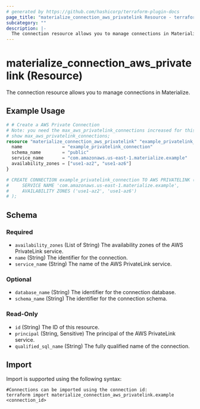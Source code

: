 ```yaml
---
# generated by https://github.com/hashicorp/terraform-plugin-docs
page_title: "materialize_connection_aws_privatelink Resource - terraform-provider-materialize"
subcategory: ""
description: |-
  The connection resource allows you to manage connections in Materialize.
---
```


# materialize_connection_aws_privatelink (Resource)

The connection resource allows you to manage connections in Materialize.

## Example Usage

```terraform
# # Create a AWS Private Connection
# Note: you need the max_aws_privatelink_connections increased for this to work:
# show max_aws_privatelink_connections;
resource "materialize_connection_aws_privatelink" "example_privatelink_connection" {
  name               = "example_privatelink_connection"
  schema_name        = "public"
  service_name       = "com.amazonaws.us-east-1.materialize.example"
  availability_zones = ["use1-az2", "use1-az6"]
}

# CREATE CONNECTION example_privatelink_connection TO AWS PRIVATELINK (
#     SERVICE NAME 'com.amazonaws.us-east-1.materialize.example',
#     AVAILABILITY ZONES ('use1-az2', 'use1-az6')
# );
```

<!-- schema generated by tfplugindocs -->
## Schema

### Required

- `availability_zones` (List of String) The availability zones of the AWS PrivateLink service.
- `name` (String) The identifier for the connection.
- `service_name` (String) The name of the AWS PrivateLink service.

### Optional

- `database_name` (String) The identifier for the connection database.
- `schema_name` (String) The identifier for the connection schema.

### Read-Only

- `id` (String) The ID of this resource.
- `principal` (String, Sensitive) The principal of the AWS PrivateLink service.
- `qualified_sql_name` (String) The fully qualified name of the connection.

## Import

Import is supported using the following syntax:

```shell
#Connections can be imported using the connection id:
terraform import materialize_connection_aws_privatelink.example <connection_id>
```
